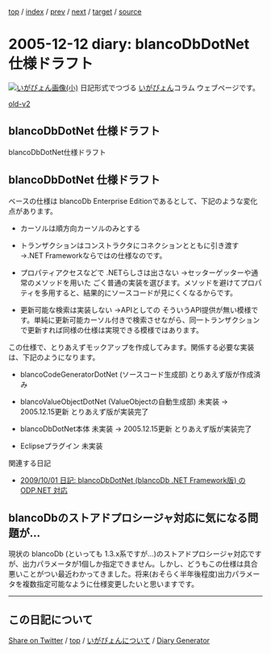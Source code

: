[top](https://igapyon.github.io/diary/) 
 / [index](https://igapyon.github.io/diary/2005/index.html) 
 / [prev](https://igapyon.github.io/diary/2005/ig051210.html) 
 / [next](https://igapyon.github.io/diary/2005/ig051215.html) 
 / [target](https://igapyon.github.io/diary/2005/ig051212.html) 
 / [source](https://github.com/igapyon/diary/blob/gh-pages/2005/ig051212.html.src.md) 

2005-12-12 diary: blancoDbDotNet 仕様ドラフト
=====================================================================================================
[![いがぴょん画像(小)](https://igapyon.github.io/diary/images/iga200306s.jpg "いがぴょん")](https://igapyon.github.io/diary/memo/memoigapyon.html) 日記形式でつづる [いがぴょん](https://igapyon.github.io/diary/memo/memoigapyon.html)コラム ウェブページです。

[old-v2](ig051212-orig.html)

## blancoDbDotNet 仕様ドラフト

blancoDbDotNet仕様ドラフト


## blancoDbDotNet 仕様ドラフト

ベースの仕様は blancoDb Enterprise Editionであるとして、下記のような変化点があります。

* カーソルは順方向カーソルのみとする
  
* トランザクションはコンストラクタにコネクションとともに引き渡す
  →.NET Frameworkならではの仕様なのです。
  
* プロパティアクセスなどで .NETらしさは出さない
  →セッターゲッターや通常のメソッドを用いた ごく普通の実装を選びます。メソッドを避けてプロパティを多用すると、結果的にソースコードが見にくくなるからです。
  
* 更新可能な検索は実装しない
  →APIとしての そういうAPI提供が無い模様です。単純に更新可能カーソル付きで検索させながら、同一トランザクションで更新すれば同様の仕様は実現できる模様ではあります。

この仕様で、とりあえずモックアップを作成してみます。関係する必要な実装は、下記のようになります。

* blancoCodeGeneratorDotNet (ソースコード生成部)
  とりあえず版が作成済み
  
* blancoValueObjectDotNet (ValueObjectの自動生成部)
  未実装 → 2005.12.15更新 とりあえず版が実装完了
  
* blancoDbDotNet本体
  未実装 → 2005.12.15更新 とりあえず版が実装完了
  
* Eclipseプラグイン
  未実装

関連する日記

* [2009/10/01 日記: blancoDbDotNet (blancoDb .NET Framework版) の ODP.NET 対応](../2009/ig091001.html)

## blancoDbのストアドプロシージャ対応に気になる問題が…

現状の blancoDb (といっても 1.3.x系ですが…)のストアドプロシージャ対応ですが、出力パラメータが1個しか指定できません。しかし、どうもこの仕様は具合悪いことがつい最近わかってきました。将来(おそらく半年後程度)出力パラメータを複数指定可能なように仕様変更したいと思いますです。

----------------------------------------------------------------------------------------------------

## この日記について

[Share on Twitter](https://twitter.com/intent/tweet?hashtags=igapyon%2Cdiary%2C%E3%81%84%E3%81%8C%E3%81%B4%E3%82%87%E3%82%93&text=blancoDbDotNet+%E4%BB%95%E6%A7%98%E3%83%89%E3%83%A9%E3%83%95%E3%83%88&url=https%3A%2F%2Figapyon.github.io%2Fdiary%2F2005%2Fig051212.html) / [top](../index.html/) / [いがぴょんについて](https://igapyon.github.io/diary/memo/memoigapyon.html) / [Diary Generator](https://github.com/igapyon/igapyonv3)
